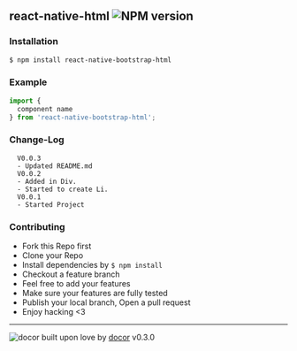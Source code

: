 ## react-native-html ![NPM version](https://img.shields.io/npm/v/react-native-bootstrap-html.svg?style=flat)



### Installation
```bash
$ npm install react-native-bootstrap-html
```

### Example
```js
import {
  component name
} from 'react-native-bootstrap-html';
```

### Change-Log
```text
  V0.0.3
  - Updated README.md
  V0.0.2
  - Added in Div.
  - Started to create Li.
  V0.0.1
  - Started Project
```


### Contributing
- Fork this Repo first
- Clone your Repo
- Install dependencies by `$ npm install`
- Checkout a feature branch
- Feel free to add your features
- Make sure your features are fully tested
- Publish your local branch, Open a pull request
- Enjoy hacking <3

---
![docor]()
built upon love by [docor](git+https://github.com/turingou/docor.git) v0.3.0
